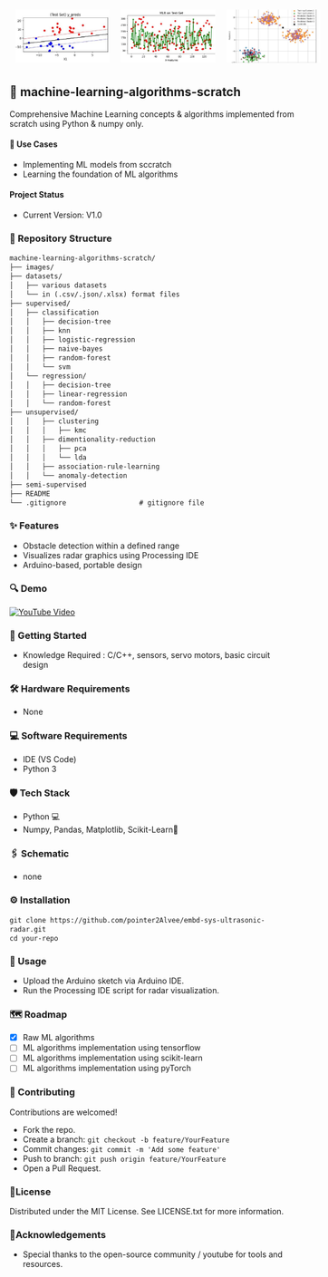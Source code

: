 <div style="display: flex; justify-content: space-around; align-items: center;">
  <img src="images/1.JPG" alt="Image 1" style="width: 33%; margin: 10px;">
  <img src="images/2.JPG" alt="Image 2" style="width: 33%; margin: 10px;">
<!--   <img src="images/3.JPG" alt="Image 3" style="width: 25%; margin: 10px;"> -->
  <img src="images/4.JPG" alt="Image 2" style="width: 33%; margin: 10px;">
</div>

## 📜 machine-learning-algorithms-scratch
Comprehensive Machine Learning concepts &amp; algorithms implemented from scratch using Python &amp; numpy only.

#### 🎯 Use Cases 
- Implementing ML models from sccratch
- Learning the foundation of ML algorithms
  
#### Project Status
- Current Version: V1.0

### 📃 Repository Structure
```
machine-learning-algorithms-scratch/
├── images/
├── datasets/
│   ├── various datasets
│   └── in (.csv/.json/.xlsx) format files
├── supervised/
│   ├── classification
│   │   ├── decision-tree
│   │   ├── knn
│   │   ├── logistic-regression
│   │   ├── naive-bayes
│   │   ├── random-forest
│   │   └── svm
│   └── regression/
│   │   ├── decision-tree
│   │   ├── linear-regression
│   │   └── random-forest
├── unsupervised/
│   │   ├── clustering
│   │   │   ├── kmc
│   │   ├── dimentionality-reduction
│   │   │   ├── pca
│   │   │   └── lda
│   │   ├── association-rule-learning
│   │   └── anomaly-detection
├── semi-supervised
├── README
└── .gitignore                  # gitignore file
```

### ✨ Features
- Obstacle detection within a defined range
- Visualizes radar graphics using Processing IDE
- Arduino-based, portable design

### 🔍 Demo
<a href="https://youtu.be/Qor8kjsCJkA?si=7d1Mhc0KW4GQb3sF" target="_blank">
  <img src="https://img.youtube.com/vi/Qor8kjsCJkA/hqdefault.jpg" alt="YouTube Video" width="390" height="270">
</a>

### 🚀 Getting Started
- Knowledge Required : C/C++, sensors, servo motors, basic circuit design

### 🛠️ Hardware Requirements
- None

### 💻 Software Requirements
- IDE (VS Code)
- Python 3
  
### 🛡️ Tech Stack
- Python 💻
- Numpy, Pandas, Matplotlib, Scikit-Learn🧩

### 🖇️ Schematic
- none

### ⚙️ Installation
```
git clone https://github.com/pointer2Alvee/embd-sys-ultrasonic-radar.git
cd your-repo  
```

### 📖 Usage
- Upload the Arduino sketch via Arduino IDE.
- Run the Processing IDE script for radar visualization.

### 🗺️ Roadmap
- [x] Raw ML algorithms
- [ ] ML algorithms implementation using tensorflow
- [ ] ML algorithms implementation using scikit-learn
- [ ] ML algorithms implementation using pyTorch

### 🤝 Contributing
Contributions are welcomed!

+ Fork the repo. 
+ Create a branch: ```git checkout -b feature/YourFeature```
+ Commit changes: ```git commit -m 'Add some feature'```
+ Push to branch: ```git push origin feature/YourFeature```
+ Open a Pull Request.

### 📜License
Distributed under the MIT License. See LICENSE.txt for more information.

### 🙏Acknowledgements
- Special thanks to the open-source community / youtube for tools and resources.


